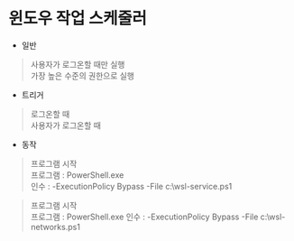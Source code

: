# 윈도우 작업 스케줄러
- 일반
> 사용자가 로그온할 때만 실행  
> 가장 높은 수준의 권한으로 실행  

- 트리거
> 로그온할 때  
> 사용자가 로그온할 때

- 동작
> 프로그램 시작  
프로그램 : PowerShell.exe  
인수 : -ExecutionPolicy Bypass -File c:\wsl-service.ps1  

> 프로그램 시작  
프로그램 : PowerShell.exe
인수 : -ExecutionPolicy Bypass -File c:\wsl-networks.ps1
